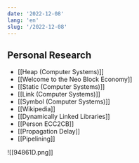 ```yaml
---
date: '2022-12-08'
lang: 'en'
slug: '/2022-12-08'
---
```


## Personal Research

- [[Heap (Computer Systems)]]
- [[Welcome to the Neo Block Economy]]
- [[Static (Computer Systems)]]
- [[Link (Computer Systems)]]
- [[Symbol (Computer Systems)]]
- [[Wikipedia]]
- [[Dynamically Linked Libraries]]
- [[Person ECC2CB]]
- [[Propagation Delay]]
- [[Pipelining]]

![[94861D.png]]
